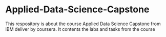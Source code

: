# Applied-Data-Science-Capstone
This respository is about the course Applied Data Science Capstone from IBM deliver by coursera. It contents the labs and tasks from the course
